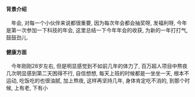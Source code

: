 #### 背景介绍

&emsp;年会, 对每一个小伙伴来说都很重要, 因为每次年会都会抽奖呀, 发福利呀, 今年是第一次参加一下科技的年会, 这里总结一下今年年会的收获, 为新的一年打打气, 鼓鼓劲儿.

#### 健康方面

&emsp;今年刚刚28岁左右, 但是明显感觉到不如前几年的体力了, 百万超人项目中熬夜几次明显感到第二天困得不行, 自信想想, 每天上班的时候都是一坐坐一天, 根本不运动, 吃饭吃的也很油腻, 加上熬夜, 这样再坚持几年, 身体肯定吃不消的, 到那个时候, 上有老, 下有小
